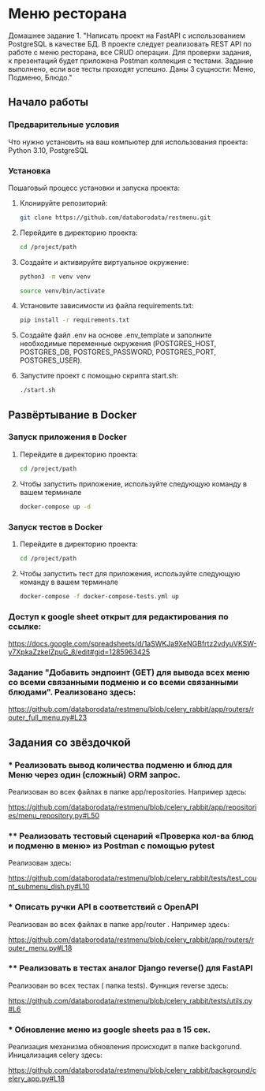 # Меню ресторана

Домашнее задание 1. "Написать проект на FastAPI с использованием PostgreSQL в качестве БД.
В проекте следует реализовать REST API по работе с меню ресторана, все CRUD операции.
Для проверки задания, к презентаций будет приложена Postman коллекция с тестами.
Задание выполнено, если все тесты проходят успешно.
Даны 3 сущности: Меню, Подменю, Блюдо."

## Начало работы

### Предварительные условия

Что нужно установить на ваш компьютер для использования проекта:
Python 3.10, PostgreSQL

### Установка

Пошаговый процесс установки и запуска проекта:

1. Клонируйте репозиторий:

   ```bash
   git clone https://github.com/databorodata/restmenu.git

2. Перейдите в директорию проекта:

   ```bash
   cd /project/path

3. Создайте и активируйте виртуальное окружение:

   ```bash
   python3 -m venv venv

   source venv/bin/activate

4. Установите зависимости из файла requirements.txt:

   ```bash
   pip install -r requirements.txt

5. Создайте файл .env на основе .env_template и заполните необходимые переменные окружения (POSTGRES_HOST, POSTGRES_DB, POSTGRES_PASSWORD, POSTGRES_PORT, POSTGRES_USER).


6. Запустите проект с помощью скрипта start.sh:

   ```bash
   ./start.sh

## Развёртывание в Docker

### Запуск приложения в Docker

1. Перейдите в директорию проекта:

   ```bash
   cd /project/path

2. Чтобы запустить приложение, используйте следующую команду в вашем терминале

   ```bash
   docker-compose up -d

### Запуск тестов в Docker

1. Перейдите в директорию проекта:

   ```bash
   cd /project/path

2. Чтобы запустить тест для приложения, используйте следующую команду в вашем терминале

   ```bash
   docker-compose -f docker-compose-tests.yml up
   ```

### Доступ к google sheet открыт для редактирования по ссылке:

https://docs.google.com/spreadsheets/d/1aSWKJa9XeNGBfrtz2vdyuVKSW-y7XpkaZzkeIZpuG_8/edit#gid=1285963425

### Задание "Добавить эндпоинт (GET) для вывода всех меню со всеми связанными подменю и со всеми связанными блюдами". Реализовано здесь:

https://github.com/databorodata/restmenu/blob/celery_rabbit/app/routers/router_full_menu.py#L23

## Задания со звёздочкой

### * Реализовать вывод количества подменю и блюд для Меню через один (сложный) ORM запрос.

Реализован во всех файлах в папке app/repositories. Например здесь:

https://github.com/databorodata/restmenu/blob/celery_rabbit/app/repositories/menu_repository.py#L50

### ** Реализовать тестовый сценарий «Проверка кол-ва блюд и подменю в меню» из Postman с помощью pytest

Реализован здесь:

https://github.com/databorodata/restmenu/blob/celery_rabbit/tests/test_count_submenu_dish.py#L10

### * Описать ручки API в соответствий c OpenAPI

Реализован во всех файлах в папке app/router . Например здесь:

https://github.com/databorodata/restmenu/blob/celery_rabbit/app/routers/router_menu.py#L18

### ** Реализовать в тестах аналог Django reverse() для FastAPI

Реализован во всех тестах ( папка tests). Функция reverse здесь:

https://github.com/databorodata/restmenu/blob/celery_rabbit/tests/utils.py#L6

### * Обновление меню из google sheets раз в 15 сек.

Реализация механизма обновления происходит в папке backgorund. Иницализация celery  здесь:

https://github.com/databorodata/restmenu/blob/celery_rabbit/background/celery_app.py#L18
